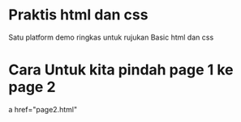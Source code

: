 # Praktis html dan css
Satu platform demo ringkas untuk rujukan Basic html dan css

# Cara Untuk kita pindah page 1 ke page 2
a href="page2.html"
